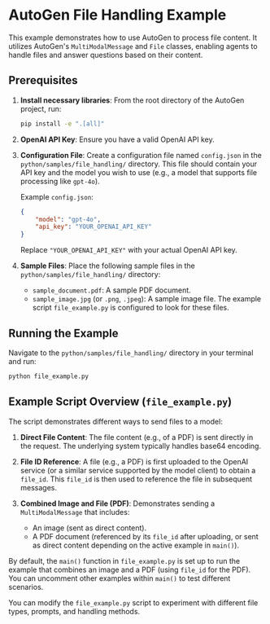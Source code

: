 # AutoGen File Handling Example

This example demonstrates how to use AutoGen to process file content. It utilizes AutoGen's `MultiModalMessage` and `File` classes, enabling agents to handle files and answer questions based on their content.

## Prerequisites

1.  **Install necessary libraries**:
    From the root directory of the AutoGen project, run:
    ```bash
    pip install -e ".[all]"
    ```

2.  **OpenAI API Key**:
    Ensure you have a valid OpenAI API key.

3.  **Configuration File**:
    Create a configuration file named `config.json` in the `python/samples/file_handling/` directory. This file should contain your API key and the model you wish to use (e.g., a model that supports file processing like `gpt-4o`).

    Example `config.json`:
    ```json
    {
        "model": "gpt-4o",
        "api_key": "YOUR_OPENAI_API_KEY"
    }
    ```
    Replace `"YOUR_OPENAI_API_KEY"` with your actual OpenAI API key.

4.  **Sample Files**:
    Place the following sample files in the `python/samples/file_handling/` directory:
    *   `sample_document.pdf`: A sample PDF document.
    *   `sample_image.jpg` (or `.png`, `.jpeg`): A sample image file.
    The example script `file_example.py` is configured to look for these files.

## Running the Example

Navigate to the `python/samples/file_handling/` directory in your terminal and run:

```bash
python file_example.py
```

## Example Script Overview (`file_example.py`)

The script demonstrates different ways to send files to a model:

1.  **Direct File Content**: 
    The file content (e.g., of a PDF) is sent directly in the request. The underlying system typically handles base64 encoding.

2.  **File ID Reference**: 
    A file (e.g., a PDF) is first uploaded to the OpenAI service (or a similar service supported by the model client) to obtain a `file_id`. This `file_id` is then used to reference the file in subsequent messages.

3.  **Combined Image and File (PDF)**:
    Demonstrates sending a `MultiModalMessage` that includes:
    *   An image (sent as direct content).
    *   A PDF document (referenced by its `file_id` after uploading, or sent as direct content depending on the active example in `main()`).

By default, the `main()` function in `file_example.py` is set up to run the example that combines an image and a PDF (using `file_id` for the PDF). You can uncomment other examples within `main()` to test different scenarios.

You can modify the `file_example.py` script to experiment with different file types, prompts, and handling methods.